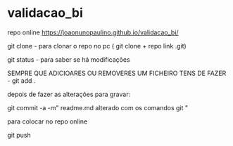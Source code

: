 # validacao_bi

repo online https://joaonunopaulino.github.io/validacao_bi/



git clone - para clonar o repo no pc ( git clone + repo link .git)

git status - para saber se há modificações 

SEMPRE QUE ADICIOARES OU REMOVERES UM FICHEIRO TENS DE FAZER - git add .

depois de fazer as alterações para gravar: 

git commit -a -m" readme.md alterado com os comandos git "

para colocar no repo online 

git push